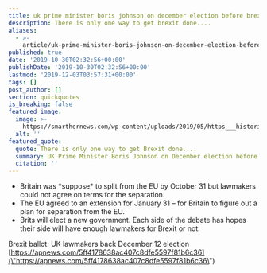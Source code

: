 ```yaml
---
title: uk prime minister boris johnson on december election before brexit deadline.
description: There is only one way to get brexit done....
aliases:
  - >-
    article/uk-prime-minister-boris-johnson-on-december-election-before-brexit-deadline/
published: true
date: '2019-10-30T02:32:56+00:00'
publishDate: '2019-10-30T02:32:56+00:00'
lastmod: '2019-12-03T03:57:31+00:00'
tags: []
post_author: []
section: quickquotes
is_breaking: false
featured_image:
  image: >-
    https://smarthernews.com/wp-content/uploads/2019/05/https___historicroyalpalaces.picturepark.jpg
  alt: ''
featured_quote:
  quote: There is only one way to get Brexit done....
  summary: UK Prime Minister Boris Johnson on December election before Brexit deadline.
  citation: ''
---
```

*   Britain was \*suppose\* to split from the EU by October 31 but lawmakers could not agree on terms for the separation.
*   The EU agreed to an extension for January 31 – for Britain to figure out a plan for separation from the EU.
*   Brits will elect a new government. Each side of the debate has hopes their side will have enough lawmakers for Brexit or not.

Brexit ballot: UK lawmakers back December 12 election  
[https://apnews.com/5ff4178638ac407c8dfe5597f81b6c36](\"https://apnews.com/5ff4178638ac407c8dfe5597f81b6c36\")
